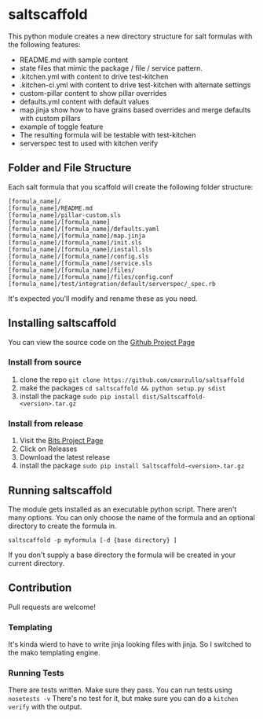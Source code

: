 # saltscaffold

This python module creates a new directory structure for salt formulas with the following features:

* README.md with sample content
* state files that mimic the package / file / service pattern.
* .kitchen.yml with content to drive test-kitchen
* .kitchen-ci.yml with content to drive test-kitchen with alternate settings
* custom-pillar content to show pillar overrides
* defaults.yml content with default values
* map.jinja show how to have grains based overrides and merge defaults with custom pillars
* example of toggle feature
* The resulting formula will be testable with test-kitchen
* serverspec test to used with kitchen verify

## Folder and File Structure
Each salt formula that you scaffold will create the following folder structure:
```
[formula_name]/
[formula_name]/README.md
[formula_name]/pillar-custom.sls
[formula_name]/[formula_name]
[formula_name]/[formula_name]/defaults.yaml
[formula_name]/[formula_name]/map.jinja
[formula_name]/[formula_name]/init.sls
[formula_name]/[formula_name]/install.sls
[formula_name]/[formula_name]/config.sls
[formula_name]/[formula_name]/service.sls
[formula_name]/[formula_name]/files/
[formula_name]/[formula_name]/files/config.conf
[formula_name]/test/integration/default/serverspec/_spec.rb
```
It's expected you'll modify and rename these as you need.

## Installing saltscaffold

You can view the source code on the [Github Project Page](https://github.com/cmarzullo/saltsaffold)

### Install from source

  1. clone the repo `git clone https://github.com/cmarzullo/saltsaffold`
  2. make the packages `cd saltscaffold && python setup.py sdist`
  3. install the package `sudo pip install dist/Saltscaffold-<version>.tar.gz`

### Install from release

  1. Visit the [Bits Project Page](https://github.com/cmarzullo/saltsaffold)
  2. Click on Releases
  3. Download the latest release
  4. install the package `sudo pip install Saltscaffold-<version>.tar.gz`

## Running saltscaffold

The module gets installed as an executable python script. There aren't many options. You can only choose the name of the formula and an optional directory to create the formula in.

`saltscaffold -p myformula [-d {base directory} ]`

If you don't supply a base directory the formula will be created in your current directory.

## Contribution

Pull requests are welcome!

### Templating

It's kinda wierd to have to write jinja looking files with jinja. So I switched to the mako templating engine. 

### Running Tests

There are tests written. Make sure they pass. You can run tests using `nosetests -v`
There's no test for it, but make sure you can do a `kitchen verify`  with the output.

